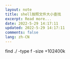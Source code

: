 ```yaml
---
layout: note
title: shell按照文件大小查找
excerpt: Read more...
date: 2022-5-29 14:17:11
updated: 2022-5-29 14:17:11
comments: false
lang: zh-CN
---
```


find ./ -type f -size +102400k
  